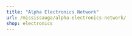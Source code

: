 ```yaml
---
title: "Alpha Electronics Network"
url: /mississauga/alpha-electronics-network/
shop: electronics
---
```

